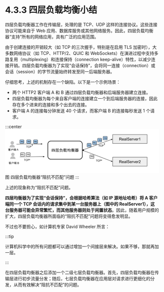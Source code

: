 # 4.3.3 四层负载均衡小结

四层负载均衡器工作在传输层，处理的是 TCP、UDP 这样的连接协议。这些连接协议可能来自于 Web 应用、数据库服务或其他网络服务。因此，四层负载均衡器“支持”所有的网络应用，具有广泛的应用范围。

由于创建连接的开销较大（如 TCP 的三次握手，特别是在启用 TLS 加密时），大多数网络协议（如 TCP、HTTP/2、QUIC 和 WebSockets）在演进过程中支持多路复用（multiplexing）和连接保持（connection keep-alive）特性，以减少连接开销。四层负载均衡器为了实现“会话保持”，会将同一连接（connection）或会话（session）的字节流量始终转发至同一后端服务器。

仔细思考，上述的机制存在一个缺陷。以下是一个示例场景：

- 两个 HTTP2 客户端 A 和 B 通过四层负载均衡器和后端服务器建立连接。
- 四层负载均衡器为每个来自客户端的连接建立一个到后端服务器的连接，因此存在多个进来的连接和多个出去的连接。
- 客户端 A 的连接每分钟发送 40 个请求，而客户端 B 的连接每秒发送 1 个请求。

:::center
  ![](../assets/l4-connection.svg)<br/>
  图 四层负载均衡器“阻抗不匹配”问题
:::

上述的现象称为“阻抗不匹配”问题。

**四层均衡器为了实现“会话保持”，会根据哈希算法（如 IP 源地址哈希）将 A 客户端同一个 TCP 会话内的请求集中到某一台服务器上（图中的 RealServer1），这台服务器可能会异常繁忙，而其他服务器则处于闲置状态**。因此，随着用户规模的扩大，四层负载均衡器所面临的“阻抗不匹配”问题将变得愈发明显。

不过也不要担心，如计算机专家 David Wheeler 所言：

:::tip <a/> 

计算机科学中的所有问题都可以通过增加一个间接层来解决。如果不够，那就再加一层。

:::

在四层负载均衡器之后添加一个二级七层负载均衡器。首先，四层负载均衡器在传输层进行初步流量分发；随后，七层负载均衡器在应用层对请求进行更细化的分发，从而有效解决“阻抗不匹配”的问题。


